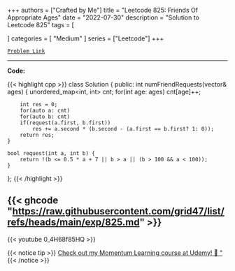 
+++
authors = ["Crafted by Me"]
title = "Leetcode 825: Friends Of Appropriate Ages"
date = "2022-07-30"
description = "Solution to Leetcode 825"
tags = [
    
]
categories = [
    "Medium"
]
series = ["Leetcode"]
+++



[`Problem Link`](https://leetcode.com/problems/friends-of-appropriate-ages/description/)

---

**Code:**

{{< highlight cpp >}}
class Solution {
public:
    int numFriendRequests(vector<int>& ages) {
        unordered_map<int, int> cnt;
        for(int age: ages)
            cnt[age]++;

        int res = 0;
        for(auto a: cnt)
        for(auto b: cnt)
        if(request(a.first, b.first))
            res += a.second * (b.second - (a.first == b.first? 1: 0));
        return res;
    }

    bool request(int a, int b) {
        return !(b <= 0.5 * a + 7 || b > a || (b > 100 && a < 100));
    }
};
{{< /highlight >}}

{{< ghcode "https://raw.githubusercontent.com/grid47/list/refs/heads/main/exp/825.md" >}}
---
{{< youtube 0_4H68f85HQ >}}

{{< notice tip >}}
[Check out my Momentum Learning course at Udemy! 🚀 "](https://www.udemy.com/course/blind-75-the-data-structures-and-algorithms-essentials/)
{{< /notice >}}


